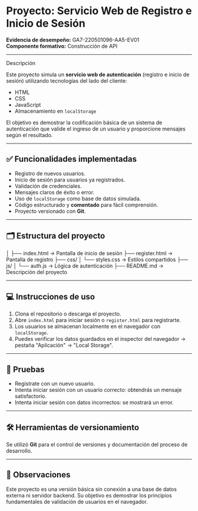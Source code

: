 # Proyecto: Servicio Web de Registro e Inicio de Sesión

**Evidencia de desempeño:** GA7-220501096-AA5-EV01  
**Componente formativo:** Construcción de API   

---

 Descripción

Este proyecto simula un **servicio web de autenticación** (registro e inicio de sesión) utilizando tecnologías del lado del cliente:

- HTML
- CSS
- JavaScript
- Almacenamiento en `localStorage`

El objetivo es demostrar la codificación básica de un sistema de autenticación que valide el ingreso de un usuario y proporcione mensajes según el resultado.

---

## ✅ Funcionalidades implementadas

- Registro de nuevos usuarios.
- Inicio de sesión para usuarios ya registrados.
- Validación de credenciales.
- Mensajes claros de éxito o error.
- Uso de `localStorage` como base de datos simulada.
- Código estructurado y **comentado** para fácil comprensión.
- Proyecto versionado con **Git**.

---

## 🗂️ Estructura del proyecto

│
├── index.html → Pantalla de inicio de sesión
├── register.html → Pantalla de registro
├── css/
│ └── styles.css → Estilos compartidos
├── js/
│ └── auth.js → Lógica de autenticación
├── README.md → Descripción del proyecto


---

## 💻 Instrucciones de uso

1. Clona el repositorio o descarga el proyecto.
2. Abre `index.html` para iniciar sesión o `register.html` para registrarte.
3. Los usuarios se almacenan localmente en el navegador con `localStorage`.
4. Puedes verificar los datos guardados en el inspector del navegador → pestaña "Aplicación" → "Local Storage".

---

## 🧪 Pruebas

- Regístrate con un nuevo usuario.
- Intenta iniciar sesión con un usuario correcto: obtendrás un mensaje satisfactorio.
- Intenta iniciar sesión con datos incorrectos: se mostrará un error.

---

## 🛠️ Herramientas de versionamiento

Se utilizó **Git** para el control de versiones y documentación del proceso de desarrollo.

---

## 📌 Observaciones

Este proyecto es una versión básica sin conexión a una base de datos externa ni servidor backend. Su objetivo es demostrar los principios fundamentales de validación de usuarios en el navegador.

